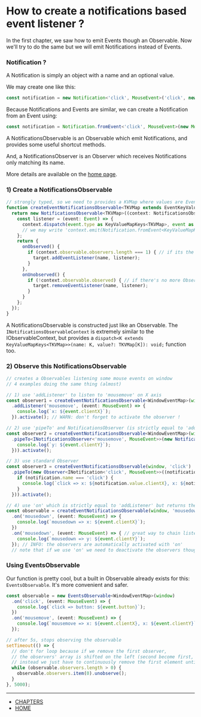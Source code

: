 # How to create a notifications based event listener ?

In the first chapter, we saw how to emit Events though an Observable.
Now we'll try to do the same but we will emit Notifications instead of Events.

### Notification ?
A Notification is simply an object with a name and an optional value.

We may create one like this:

```ts
const notification = new Notification<'click', MouseEvent>('click', new MouseEvent('click'));
```

Because Notifications and Events are similar, we can create a Notification from an Event using:
```ts
const notification = Notification.fromEvent<'click', MouseEvent>(new MouseEvent('click'));
```

A NotificationsObservable is an Observable which emit Notifications, and provides some useful shortcut methods.

And, a NotificationsObserver is an Observer which receives Notifications only matching its name.

More details are available on the [home page](../README.md#notifications).


### 1) Create a NotificationsObservable

```ts
// strongly typed, so we need to provides a KVMap where values are Events
function createEventNotificationsObservable<TKVMap extends EventKeyValueMapConstraint<TKVMap>>(target: EventTarget, name: KeyValueMapKeys<TKVMap>): INotificationsObservable<TKVMap> {
  return new NotificationsObservable<TKVMap>((context: NotificationsObservableContext<TKVMap>) => {
    const listener = (event: Event) => {
      context.dispatch(event.type as KeyValueMapKeys<TKVMap>, event as KeyValueMapValues<TKVMap>); // use dispatch instead of emit
      // we may write 'context.emit(Notification.fromEvent<KeyValueMapKeys<TKVMap>, KeyValueMapValues<TKVMap>>(event));' intead
    };
    return {
      onObserved() {
        if (context.observable.observers.length === 1) { // if its the first observer to observe this observable, create a listener
          target.addEventListener(name, listener);
        }
      },
      onUnobserved() {
        if (!context.observable.observed) { // if there's no more Observers for this Observable, we can stop the listener.
          target.removeEventListener(name, listener);
        }
      }
    };
  });
}
```

A NotificationsObservable is constructed just like an Observable.
The `INotificationsObservableContext` is extremely similar to the IObservableContext, but provides a `dispatch<K extends KeyValueMapKeys<TKVMap>>(name: K, value?: TKVMap[K]): void;` function too.


### 2) Observe this NotificationsObservable

```ts
// creates a Observables listening some mouse events on window
// 4 examples doing the same thing (almost)

// 1) use 'addListener' to listen to 'mousemove' on X axis
const observer1 = createEventNotificationsObservable<WindowEventMap>(window, 'mousemove')
  .addListener('mousemove', (event: MouseEvent) => {
    console.log(`x: ${event.clientX}`);
  }).activate(); // WARN: don't forget to activate the observer !

// 2) use 'pipeTo' and NotificationsObserver (is strictly equal to 'addListener')
const observer2 = createEventNotificationsObservable<WindowEventMap>(window, 'mousemove')
  .pipeTo<INotificationsObserver<'mousemove', MouseEvent>>(new NotificationsObserver<'mousemove', MouseEvent>('mousemove', (event: MouseEvent) => {
    console.log(`y: ${event.clientY}`);
  })).activate();

// 3) use standard Observer
const observer3 = createEventNotificationsObservable(window, 'click')
  .pipeTo(new Observer<INotification<'click', MouseEvent>>((notification: INotification<'click', MouseEvent>) => {
    if (notification.name === 'click') {
      console.log(`click => x: ${notification.value.clientX}, x: ${notification.value.clientY}`);
    }
  })).activate();

// 4) use 'on' which is strictly equal to 'addListener' but returns the observable instead of the observer
const observable = createEventNotificationsObservable(window, 'mousedown')
  .on('mousedown', (event: MouseEvent) => {
    console.log(`mousedown => x: ${event.clientX}`);
  })
  .on('mousedown', (event: MouseEvent) => { // great way to chain listeners
    console.log(`mousedown => y: ${event.clientY}`);
  }); // INFO: the observers are automatically activated with 'on'
  // note that if we use 'on' we need to deactivate the observers though observable.observes when releasing some resources !
```


### Using EventsObservable

Our function is pretty cool, but a built in Observable already exists for this: `EventsObservable`.
It's more convenient and safer.

```ts
const observable = new EventsObservable<WindowEventMap>(window)
  .on('click', (event: MouseEvent) => {
    console.log(`click => button: ${event.button}`);
  })
  .on('mousemove', (event: MouseEvent) => {
    console.log(`mousemove => x: ${event.clientX}, x: ${event.clientY}`);
  });

// after 5s, stops observing the observable
setTimeout(() => {
  // don't for loop because if we remove the first observer,
  // the observers' array is shifted on the left (second become first, etc...)
  // instead we just have to continuously remove the first element until the array is empty
  while (observable.observers.length > 0) {
    observable.observers.item(0).unobserve();
  }
}, 5000);
```


---
- [CHAPTERS](README.md)
- [HOME](../README.md)